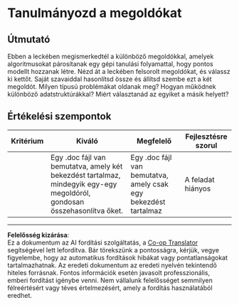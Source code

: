 <!--
CO_OP_TRANSLATOR_METADATA:
{
  "original_hash": "de6025f96841498b0577e9d1aee18d1f",
  "translation_date": "2025-09-05T16:20:05+00:00",
  "source_file": "4-Classification/2-Classifiers-1/assignment.md",
  "language_code": "hu"
}
-->
# Tanulmányozd a megoldókat
## Útmutató

Ebben a leckében megismerkedtél a különböző megoldókkal, amelyek algoritmusokat párosítanak egy gépi tanulási folyamattal, hogy pontos modellt hozzanak létre. Nézd át a leckében felsorolt megoldókat, és válassz ki kettőt. Saját szavaiddal hasonlítsd össze és állítsd szembe ezt a két megoldót. Milyen típusú problémákat oldanak meg? Hogyan működnek különböző adatstruktúrákkal? Miért választanád az egyiket a másik helyett? 
## Értékelési szempontok

| Kritérium | Kiváló                                                                                         | Megfelelő                                       | Fejlesztésre szorul          |
| --------- | ---------------------------------------------------------------------------------------------- | ------------------------------------------------ | ---------------------------- |
|           | Egy .doc fájl van bemutatva, amely két bekezdést tartalmaz, mindegyik egy-egy megoldóról, gondosan összehasonlítva őket. | Egy .doc fájl van bemutatva, amely csak egy bekezdést tartalmaz | A feladat hiányos           |

---

**Felelősség kizárása**:  
Ez a dokumentum az AI fordítási szolgáltatás, a [Co-op Translator](https://github.com/Azure/co-op-translator) segítségével lett lefordítva. Bár törekszünk a pontosságra, kérjük, vegye figyelembe, hogy az automatikus fordítások hibákat vagy pontatlanságokat tartalmazhatnak. Az eredeti dokumentum az eredeti nyelvén tekintendő hiteles forrásnak. Fontos információk esetén javasolt professzionális, emberi fordítást igénybe venni. Nem vállalunk felelősséget semmilyen félreértésért vagy téves értelmezésért, amely a fordítás használatából eredhet.